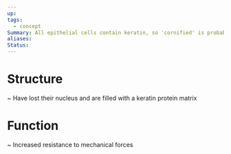 ```yaml
---
up: 
tags:
  - concept
Summary: All epithelial cells contain keratin, so 'cornified' is probably more accurate
aliases: 
Status:
---
```

# Structure
~
Have lost their nucleus and are filled with a keratin protein matrix 

# Function
~
Increased resistance to mechanical forces